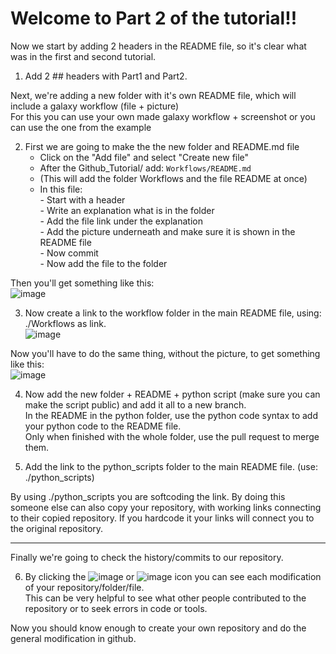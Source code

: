 # Welcome to Part 2 of the tutorial!! 

Now we start by adding 2 headers in the README file, so it's clear what was in the first and second tutorial.
1. Add 2 ## headers with Part1 and Part2. 

Next, we're adding a new folder with it's own README file, which will include a galaxy workflow (file + picture)<br>
For this you can use your own made galaxy workflow + screenshot or you can use the one from the example

2. First we are going to make the the new folder and README.md file<br>
    - Click on the "Add file" and select "Create new file"
    - After the Github_Tutorial/ add: `Workflows/README.md`
    - (This will add the folder Workflows and the file README at once)
    - In this file:<br>
            - Start with a header<br>
            - Write an explanation what is in the folder<br>
            - Add the file link under the explanation<br>
            - Add the picture underneath and make sure it is shown in the README file<br>
            - Now commit<br>
            - Now add the file to the folder

Then you'll get something like this:<br>
![image](https://user-images.githubusercontent.com/42538229/137340643-be4fb3f6-8fcd-472a-ade5-418e6132a85e.png)

3. Now create a link to the workflow folder in the main README file, using: ./Workflows as link.<br>
![image](https://user-images.githubusercontent.com/42538229/137859398-9fbe45ae-9f5e-4749-844d-396ca6ea8aec.png)

Now you'll have to do the same thing, without the picture, to get something like this:<br> 
![image](https://user-images.githubusercontent.com/42538229/137875081-a74a49c0-e161-49d0-89f9-41568cec5050.png)

4. Now add the new folder + README + python script (make sure you can make the script public) and add it all to a new branch.<br>
In the README in the python folder, use the python code syntax to add your python code to the README file.<br>
Only when finished with the whole folder, use the pull request to merge them. 

5. Add the link to the python_scripts folder to the main README file. (use: ./python_scripts)

By using ./python_scripts you are softcoding the link. By doing this someone else can also copy your repository, with working links connecting to their copied repository. If you hardcode it your links will connect you to the original repository.

--- 

Finally we're going to check the history/commits to our repository. 

6. By clicking the ![image](https://user-images.githubusercontent.com/42538229/137876400-908ccb4c-6b0f-461e-b939-24702cdccc05.png) or ![image](https://user-images.githubusercontent.com/42538229/137876517-c841cd6e-4f34-4529-bce8-4a88f8a672fc.png) icon you can see each modification of your repository/folder/file.<br>
This can be very helpful to see what other people contributed to the repository or to seek errors in code or tools. 

Now you should know enough to create your own repository and do the general modification in github. 
